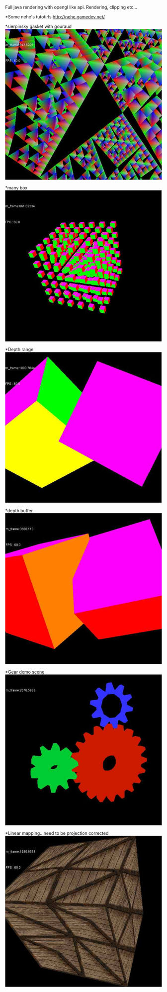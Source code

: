 Full java rendering with opengl like api.
Rendering, clipping etc...

*Some nehe's tutotirls http://nehe.gamedev.net/

 *sierpinsky gasket with gouraud
![alt text](https://github.com/neodyme60/fuzz_gl_api/blob/master/doc/SierpinskiGasket3DSmooth.jpg "Logo Title Text 1")

*many box
![alt text](https://github.com/neodyme60/fuzz_gl_api/blob/master/doc/cube_dance.jpg "Logo Title Text 1")

*Depth range
![alt text](https://github.com/neodyme60/fuzz_gl_api/blob/master/doc/cube_range.jpg "Logo Title Text 1")

*depth buffer
![alt text](https://github.com/neodyme60/fuzz_gl_api/blob/master/doc/cube2.jpg "Logo Title Text 1")

*Gear demo scene
![alt text](https://github.com/neodyme60/fuzz_gl_api/blob/master/doc/gear.jpg "Logo Title Text 1")

*Linear mapping...need to be projection corrected
![alt text](https://github.com/neodyme60/fuzz_gl_api/blob/master/doc/mapping.jpg "Logo Title Text 1")
